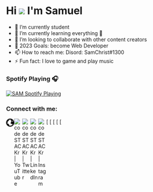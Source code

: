 ### <h1 align="left">Hi <img src="https://media.giphy.com/media/hvRJCLFzcasrR4ia7z/giphy.gif" width="25px"> I'm Samuel</h1>


- 🔭 I’m currently student
- 🌱 I’m currently learning everything 🤣
- 👯 I’m looking to collaborate with other content creators
- 🥅 2023 Goals: become Web Developer
- 📫 How to reach me: Disord: SamChrist#1300
- ⚡ Fun fact: I love to game and play music

### Spotify Playing 🎧

[<img src="https://now-playing-codestackr.vercel.app/api/spotify-playing" alt="SAM Spotify Playing" width="350" />](https://open.spotify.com/user/swyqyimdc12jajde4vpwd2x1b)

### Connect with me:

[<img align="left" alt="codeSTACKr.com" width="22px" src="https://raw.githubusercontent.com/iconic/open-iconic/master/svg/globe.svg">
[<img align="left" alt="codeSTACKr | YouTube" width="22px" src="https://cdn.jsdelivr.net/npm/simple-icons@v3/icons/youtube.svg">
[<img align="left" alt="codeSTACKr | Twitter" width="22px" src="https://cdn.jsdelivr.net/npm/simple-icons@v3/icons/twitter.svg">
[<img align="left" alt="codeSTACKr | LinkedIn" width="22px" src="https://cdn.jsdelivr.net/npm/simple-icons@v3/icons/linkedin.svg">
[<img align="left" alt="codeSTACKr | Instagram" width="22px" src="https://cdn.jsdelivr.net/npm/simple-icons@v3/icons/instagram.svg">
